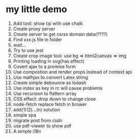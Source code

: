 # my little demo

1. Add tool: show tip with use chalk
2. Create proxy server
3. Create server to get csrss domain data(????)
4. Find xxx.js file in folder
5. wait...
6. Try to use jest
7. Create crop image tool: use bg => html2canvas => img
8. Printing loading in svg(has effect)
9. Covert ajax to a promise form
10. Use compostion and render props instead of context api
11. Use mathjax to convert Latex string
12. Create simple debounce as lodash
13. Use index as key in rc will cause problems
14. Use recursion to flattern array
15. CSS effect: drop down to change close
16. node-fetch replace fetch in brower
17. add(1)(2)...(n) solution
18. simple spa
19. migrate post from csdn
20. use pdf-viewer to show pdf
21. A simple i18n
